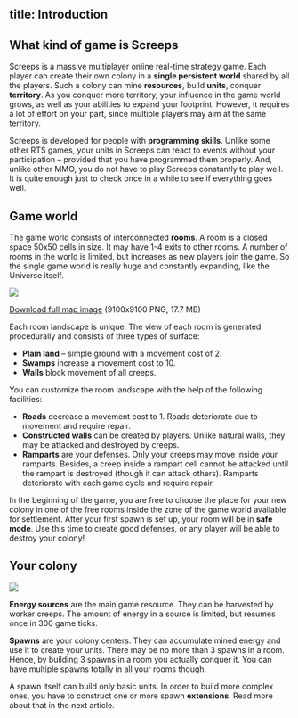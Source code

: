 title: Introduction
---

## What kind of game is Screeps

Screeps is a massive multiplayer online real-time strategy game. Each player can create their own colony in a **single persistent world** shared by all the players. Such a colony can mine **resources**, build **units**, conquer **territory**. As you conquer more territory, your influence in the game world grows, as well as your abilities to expand your footprint. However, it requires a lot of effort on your part, since multiple players may aim at the same territory.

Screeps is developed for people with **programming skills**. Unlike some other RTS games, your units in Screeps can react to events without your participation – provided that you have programmed them properly. And, unlike other MMO, you do not have to play Screeps constantly to play well. It is quite enough just to check once in a while to see if everything goes well.

## Game world

The game world consists of interconnected **rooms**. A room is a closed space 50x50 cells in size. It may have 1-4 exits to other rooms. A number of rooms in the world is limited, but increases as new players join the game. So the single game world is really huge and constantly expanding, like the Universe itself.

[![](img/world-map.png)](http://static.screeps.com/map.png)

[Download full map image](http://static.screeps.com/map.png) (9100x9100 PNG, 17.7 MB)

Each room landscape is unique. The view of each room is generated procedurally and consists of three types of surface:

*   **Plain land** – simple ground with a movement cost of 2.
*   **Swamps** increase a movement cost to 10.
*   **Walls** block movement of all creeps. 

You can customize the room landscape with the help of the following facilities:

*   **Roads** decrease a movement cost to 1. Roads deteriorate due to movement and require repair.
*   **Constructed walls** can be created by players. Unlike natural walls, they may be attacked and destroyed by creeps.
*   **Ramparts** are your defenses. Only your creeps may move inside your ramparts. Besides, a creep inside a rampart cell cannot be attacked until the rampart is destroyed (though it can attack others). Ramparts deteriorate with each game cycle and require repair.

In the beginning of the game, you are free to choose the place for your new colony in one of the free rooms inside the zone of the game world available for settlement. After your first spawn is set up, your room will be in **safe mode**. Use this time to create good defenses, or any player will be able to destroy your colony!

## Your colony

**![](img/colony-center.png)**

**Energy sources** are the main game resource. They can be harvested by worker creeps. The amount of energy in a source is limited, but resumes once in 300 game ticks.

**Spawns** are your colony centers. They can accumulate mined energy and use it to create your units. There may be no more than 3 spawns in a room. Hence, by building 3 spawns in a room you actually conquer it. You can have multiple spawns totally in all your rooms though.

A spawn itself can build only basic units. In order to build more complex ones, you have to construct one or more spawn **extensions**. Read more about that in the next article.
